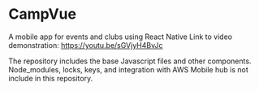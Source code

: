 # CampVue
A mobile app for events and clubs using React Native
Link to video demonstration: https://youtu.be/sGVjyH4BvJc


The repository includes the base Javascript files and other components. Node_modules, locks, keys, and integration with AWS Mobile hub is not include in this repository.
